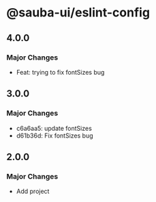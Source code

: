 # @sauba-ui/eslint-config

## 4.0.0

### Major Changes

- Feat: trying to fix fontSizes bug

## 3.0.0

### Major Changes

- c6a6aa5: update fontSizes
- d61b36d: Fix fontSizes bug

## 2.0.0

### Major Changes

- Add project
